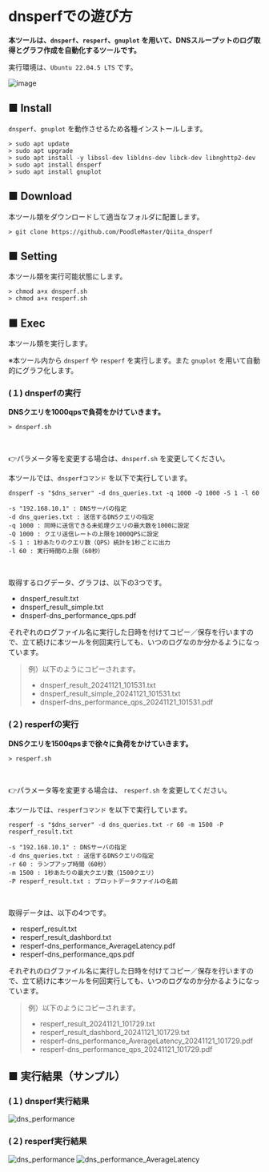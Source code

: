 # dnsperfでの遊び方
**本ツールは、`dnsperf`、`resperf`、`gnuplot` を用いて、DNSスループットのログ取得とグラフ作成を自動化するツールです。**

実行環境は、`Ubuntu 22.04.5 LTS` です。

![image](https://github.com/user-attachments/assets/ce0a5bfd-1c45-4398-8346-60d2776b08d5)

## ■ Install
`dnsperf`、`gnuplot` を動作させるため各種インストールします。
```sh:Ubuntu
> sudo apt update
> sudo apt upgrade
> sudo apt install -y libssl-dev libldns-dev libck-dev libnghttp2-dev
> sudo apt install dnsperf
> sudo apt install gnuplot
```

## ■ Download
本ツール類をダウンロードして適当なフォルダに配置します。
```sh:Ubuntu
> git clone https://github.com/PoodleMaster/Qiita_dnsperf
```

## ■ Setting
本ツール類を実行可能状態にします。
```sh:Ubuntu
> chmod a+x dnsperf.sh
> chmod a+x resperf.sh
```

## ■ Exec
本ツール類を実行します。<BR>

※本ツール内から `dnsperf` や `resperf` を実行します。また `gnuplot` を用いて自動的にグラフ化します。

### (１) dnsperfの実行
**DNSクエリを1000qpsで負荷をかけていきます。**
```sh:Ubuntu
> dnsperf.sh
```
<BR>

👉️パラメータ等を変更する場合は、`dnsperf.sh` を変更してください。

本ツールでは、`dnsperfコマンド` を以下で実行しています。
```sh:dnsperf
dnsperf -s "$dns_server" -d dns_queries.txt -q 1000 -Q 1000 -S 1 -l 60
```

```txt:
-s "192.168.10.1" : DNSサーバの指定
-d dns_queries.txt : 送信するDNSクエリの指定
-q 1000 : 同時に送信できる未処理クエリの最大数を1000に設定
-Q 1000 : クエリ送信レートの上限を1000QPSに設定
-S 1 : 1秒あたりのクエリ数（QPS）統計を1秒ごとに出力
-l 60 : 実行時間の上限（60秒）
```
<BR>

取得するログデータ、グラフは、以下の3つです。
* dnsperf_result.txt
* dnsperf_result_simple.txt
* dnsperf-dns_performance_qps.pdf

それぞれのログファイル名に実行した日時を付けてコピー／保存を行いますので、立て続けに本ツールを何回実行しても、いつのログなのか分かるようになっています。

> 例）以下のようにコピーされます。
> * dnsperf_result_20241121_101531.txt
> * dnsperf_result_simple_20241121_101531.txt
> * dnsperf-dns_performance_qps_20241121_101531.pdf
  
### (２) resperfの実行
**DNSクエリを1500qpsまで徐々に負荷をかけていきます。**
```sh:Ubuntu
> resperf.sh
```
<BR>

👉️パラメータ等を変更する場合は、 `resperf.sh` を変更してください。

本ツールでは、`resperfコマンド` を以下で実行しています。
```sh:resperf
resperf -s "$dns_server" -d dns_queries.txt -r 60 -m 1500 -P resperf_result.txt
```

```txt:
-s "192.168.10.1" : DNSサーバの指定
-d dns_queries.txt : 送信するDNSクエリの指定
-r 60 : ランプアップ時間（60秒）
-m 1500 : 1秒あたりの最大クエリ数（1500クエリ）
-P resperf_result.txt : プロットデータファイルの名前
```
<BR>

取得データは、以下の4つです。
* resperf_result.txt
* resperf_result_dashbord.txt
* resperf-dns_performance_AverageLatency.pdf
* resperf-dns_performance_qps.pdf

それぞれのログファイル名に実行した日時を付けてコピー／保存を行いますので、立て続けに本ツールを何回実行しても、いつのログなのか分かるようになっています。

> 例）以下のようにコピーされます。
> * resperf_result_20241121_101729.txt
> * resperf_result_dashbord_20241121_101729.txt
> * resperf-dns_performance_AverageLatency_20241121_101729.pdf
> * resperf-dns_performance_qps_20241121_101729.pdf

## ■ 実行結果（サンプル）

### (１) dnsperf実行結果
![dns_performance](https://github.com/user-attachments/assets/f436a7af-e586-4c12-ac87-cb7d86901290)

### (２) resperf実行結果
![dns_performance](https://github.com/user-attachments/assets/00796ac2-c3a6-44fc-9a15-b0071b9d82f1)
![dns_performance_AverageLatency](https://github.com/user-attachments/assets/a2b83c6e-d3ed-4b2c-b72c-49b25f2a1f68)
